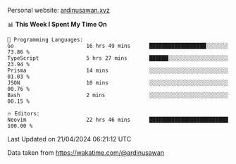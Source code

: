 Personal website: [ardinusawan.xyz](https://ardinusawan.xyz)

<!--START_SECTION:waka-->
📊 **This Week I Spent My Time On** 

```text
💬 Programming Languages: 
Go                       16 hrs 49 mins      ██████████████████░░░░░░░   73.86 % 
TypeScript               5 hrs 27 mins       ██████░░░░░░░░░░░░░░░░░░░   23.94 % 
Prisma                   14 mins             ░░░░░░░░░░░░░░░░░░░░░░░░░   01.03 % 
JSON                     10 mins             ░░░░░░░░░░░░░░░░░░░░░░░░░   00.76 % 
Bash                     2 mins              ░░░░░░░░░░░░░░░░░░░░░░░░░   00.15 % 

🔥 Editors: 
Neovim                   22 hrs 46 mins      █████████████████████████   100.00 % 
```


 Last Updated on 21/04/2024 06:21:12 UTC
<!--END_SECTION:waka-->
Data taken from https://wakatime.com/@ardinusawan
